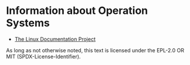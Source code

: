# Information about Operation Systems
* [The Linux Documentation Project](https://tldp.org/)

As long as not otherwise noted,
this text is licensed under the EPL-2.0 OR MIT (SPDX-License-Identifier).
